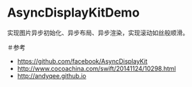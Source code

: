# AsyncDisplayKitDemo
实现图片异步初始化、异步布局、异步渲染，实现滚动如丝般顺滑。

＃参考
+ https://github.com/facebook/AsyncDisplayKit
+ http://www.cocoachina.com/swift/20141124/10298.html
+ http://andyqee.github.io
